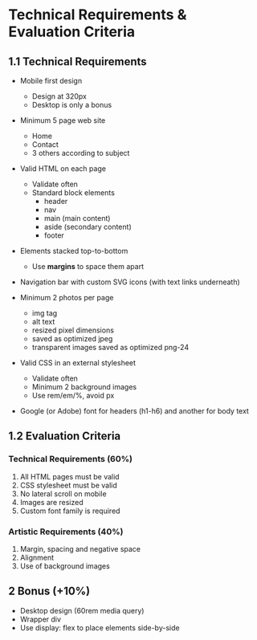 # Technical Requirements & Evaluation Criteria 

## 1.1 Technical Requirements 

-   Mobile first design

    -   Design at 320px
    -   Desktop is only a bonus

-   Minimum 5 page web site

    -   Home
    -   Contact
    -   3 others according to subject

-   Valid HTML on each page

    -   Validate often
    -   Standard block elements
        -   header
        -   nav
        -   main (main content)
        -   aside (secondary content)
        -   footer

-   Elements stacked top-to-bottom

    -   Use **margins** to space them apart

-   Navigation bar with custom SVG icons (with text links underneath)

-   Minimum 2 photos per page

    -   img tag
    -   alt text
    -   resized pixel dimensions
    -   saved as optimized jpeg
    -   transparent images saved as optimized png-24

-   Valid CSS in an external stylesheet

    -   Validate often
    -   Minimum 2 background images
    -   Use rem/em/%, avoid px

-   Google (or Adobe) font for headers (h1-h6) and another for body text

## 1.2 Evaluation Criteria 

### Technical Requirements (60%)

1.  All HTML pages must be valid
2.  CSS stylesheet must be valid
3.  No lateral scroll on mobile
4.  Images are resized
5.  Custom font family is required

### Artistic Requirements (40%)

1.  Margin, spacing and negative space
2.  Alignment
3.  Use of background images

## 2 Bonus (+10%) 

-   Desktop design (60rem media query)
-   Wrapper div
-   Use display: flex to place elements side-by-side
